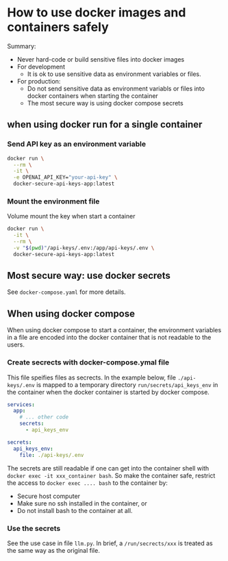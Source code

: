 # How to use docker images and containers safely
Summary: 

- Never hard-code or build sensitive files into docker images
- For development 
    - It is ok to use sensitive data as environment variables or files.
- For production:
    - Do not send sensitive data as environment variabls or files into docker containers when starting the container
    - The most secure way is using docker compose secrets


## when using docker run for a single container

### Send API key as an environment variable

```sh
docker run \
  --rm \
  -it \
  -e OPENAI_API_KEY="your-api-key" \
  docker-secure-api-keys-app:latest
```

### Mount the environment file
Volume mount the key when start a container

```sh
docker run \
  -it \
  --rm \
  -v "$(pwd)"/api-keys/.env:/app/api-keys/.env \
  docker-secure-api-keys-app:latest
```

## Most secure way: use docker secrets

See `docker-compose.yaml` for more details.


## When using docker compose

When using docker compose to start a container, the environment variables in a file are encoded into the docker container that is not readable to the users.

### Create secrects with docker-compose.ymal file
This file speifies files as secrects. In the example below, file `./api-keys/.env` is mapped to a temporary directory `run/secrets/api_keys_env` in the container when the docker container is started by docker compose.


```yaml
services:
  app:
    # ... other code 
    secrets:
      - api_keys_env

secrets:
  api_keys_env:
    file: ./api-keys/.env
```

The secrets are still readable if one can get into the container shell with `docker exec -it xxx_container bash`. So make the container safe, restrict the access to `docker exec .... bash` to the container by:

- Secure host computer
- Make sure no ssh installed in the container, or 
- Do not install bash to the container at all.

### Use the secrets 

See the use case in file `llm.py`. In brief, a `/run/secrects/xxx` is treated as the same way as the original file.